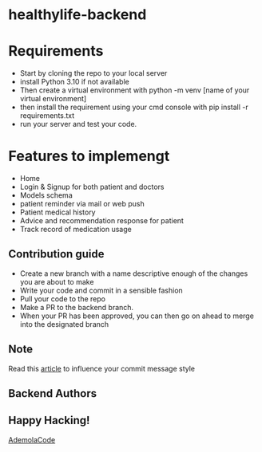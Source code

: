 # healthylife-backend

# Requirements
- Start by cloning the repo to your local server
- install Python 3.10 if not available
- Then create a virtual environment with python -m venv [name of your virtual environment]
- then install the requirement using your cmd console with pip install -r requirements.txt
- run your server and test your code.

# Features to implemengt
- Home
- Login & Signup for both patient and doctors
- Models schema
- patient reminder via mail or web push
- Patient medical history
- Advice and recommendation response for patient
- Track record of medication usage

## Contribution guide
- Create a new branch with a name descriptive enough of the changes you are about to make
- Write your code and commit in a sensible fashion
- Pull your code to the repo
- Make a PR to the backend branch.
- When your PR has been approved, you can then go on ahead to merge into the designated branch

## Note
Read this [article](https://medium.com/swlh/writing-better-commit-messages-9b0b6ff60c67) to influence your commit message style

## Backend Authors
## Happy Hacking!
[AdemolaCode](https://wwww.github.com/Ademola111)
